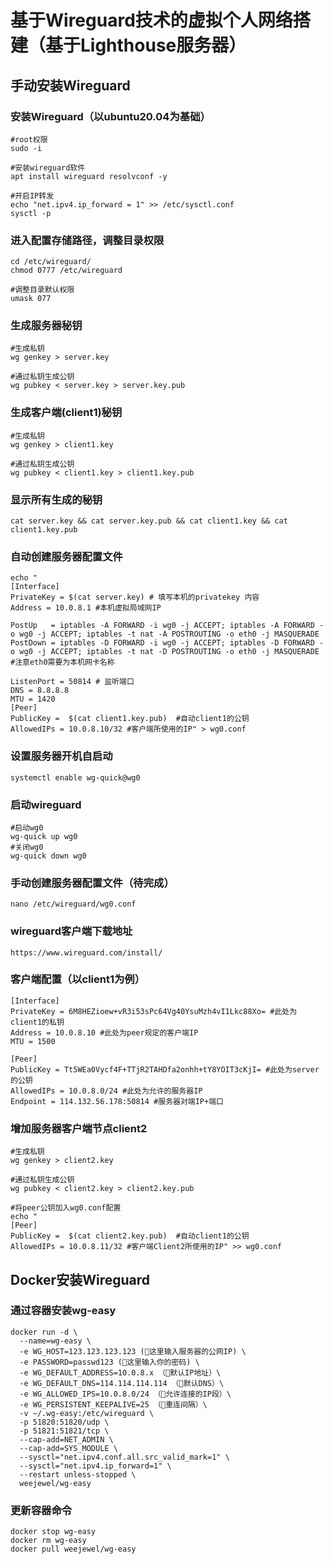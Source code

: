 # 基于Wireguard技术的虚拟个人网络搭建（基于Lighthouse服务器）

## 手动安装Wireguard

### 安装Wireguard（以ubuntu20.04为基础）
```
#root权限
sudo -i

#安装wireguard软件
apt install wireguard resolvconf -y

#开启IP转发
echo "net.ipv4.ip_forward = 1" >> /etc/sysctl.conf
sysctl -p
```

### 进入配置存储路径，调整目录权限
```
cd /etc/wireguard/
chmod 0777 /etc/wireguard

#调整目录默认权限
umask 077
```

### 生成服务器秘钥
```
#生成私钥
wg genkey > server.key

#通过私钥生成公钥
wg pubkey < server.key > server.key.pub
```

### 生成客户端(client1)秘钥
```
#生成私钥
wg genkey > client1.key

#通过私钥生成公钥
wg pubkey < client1.key > client1.key.pub
```

### 显示所有生成的秘钥
```
cat server.key && cat server.key.pub && cat client1.key && cat client1.key.pub
```

### 自动创建服务器配置文件
```
echo "
[Interface]
PrivateKey = $(cat server.key) # 填写本机的privatekey 内容
Address = 10.0.8.1 #本机虚拟局域网IP

PostUp   = iptables -A FORWARD -i wg0 -j ACCEPT; iptables -A FORWARD -o wg0 -j ACCEPT; iptables -t nat -A POSTROUTING -o eth0 -j MASQUERADE
PostDown = iptables -D FORWARD -i wg0 -j ACCEPT; iptables -D FORWARD -o wg0 -j ACCEPT; iptables -t nat -D POSTROUTING -o eth0 -j MASQUERADE
#注意eth0需要为本机网卡名称

ListenPort = 50814 # 监听端口
DNS = 8.8.8.8
MTU = 1420
[Peer]
PublicKey =  $(cat client1.key.pub)  #自动client1的公钥
AllowedIPs = 10.0.8.10/32 #客户端所使用的IP" > wg0.conf
```

### 设置服务器开机自启动
```
systemctl enable wg-quick@wg0
```

### 启动wireguard
```
#启动wg0
wg-quick up wg0
#关闭wg0
wg-quick down wg0
```

### 手动创建服务器配置文件（待完成）
```
nano /etc/wireguard/wg0.conf
```

### wireguard客户端下载地址
```
https://www.wireguard.com/install/
```
### 客户端配置（以client1为例）
```
[Interface]
PrivateKey = 6M8HEZioew+vR3i53sPc64Vg40YsuMzh4vI1Lkc88Xo= #此处为client1的私钥
Address = 10.0.8.10 #此处为peer规定的客户端IP
MTU = 1500

[Peer]
PublicKey = Tt5WEa0Vycf4F+TTjR2TAHDfa2onhh+tY8YOIT3cKjI= #此处为server的公钥
AllowedIPs = 10.0.8.0/24 #此处为允许的服务器IP
Endpoint = 114.132.56.178:50814 #服务器对端IP+端口
```

### 增加服务器客户端节点client2
```
#生成私钥
wg genkey > client2.key

#通过私钥生成公钥
wg pubkey < client2.key > client2.key.pub

#将peer公钥加入wg0.conf配置
echo "
[Peer]
PublicKey =  $(cat client2.key.pub)  #自动client1的公钥
AllowedIPs = 10.0.8.11/32 #客户端Client2所使用的IP" >> wg0.conf

```


## Docker安装Wireguard
### 通过容器安装wg-easy
```
docker run -d \
  --name=wg-easy \
  -e WG_HOST=123.123.123.123 (🚨这里输入服务器的公网IP) \
  -e PASSWORD=passwd123 (🚨这里输入你的密码) \
  -e WG_DEFAULT_ADDRESS=10.0.8.x （🚨默认IP地址）\
  -e WG_DEFAULT_DNS=114.114.114.114 （🚨默认DNS）\
  -e WG_ALLOWED_IPS=10.0.8.0/24 （🚨允许连接的IP段）\
  -e WG_PERSISTENT_KEEPALIVE=25 （🚨重连间隔）\
  -v ~/.wg-easy:/etc/wireguard \
  -p 51820:51820/udp \
  -p 51821:51821/tcp \
  --cap-add=NET_ADMIN \
  --cap-add=SYS_MODULE \
  --sysctl="net.ipv4.conf.all.src_valid_mark=1" \
  --sysctl="net.ipv4.ip_forward=1" \
  --restart unless-stopped \
  weejewel/wg-easy
```

### 更新容器命令
```
docker stop wg-easy
docker rm wg-easy
docker pull weejewel/wg-easy
```